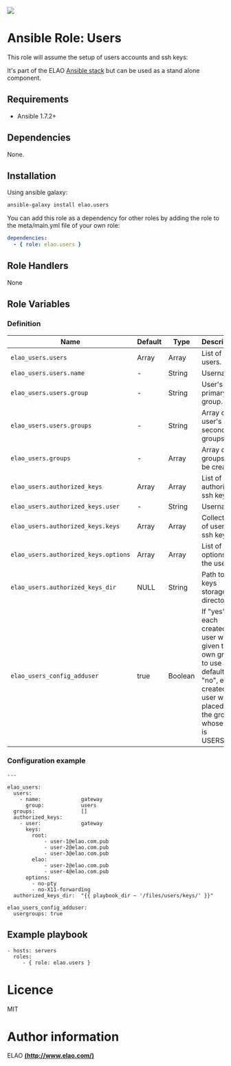 <img src="http://www.elao.com/images/corpo/logo_red_small.png"/>

# Ansible Role: Users

This role will assume the setup of users accounts and ssh keys:

It's part of the ELAO [Ansible stack](http://ansible.elao.com) but can be used as a stand alone component.

## Requirements

- Ansible 1.7.2+

## Dependencies

None.

## Installation

Using ansible galaxy:

```bash
ansible-galaxy install elao.users
```
You can add this role as a dependency for other roles by adding the role to the meta/main.yml file of your own role:

```yaml
dependencies:
  - { role: elao.users }
```

## Role Handlers

None

## Role Variables

### Definition

|Name|Default|Type|Description|
|----|----|-----------|-------|
`elao_users.users`|Array|Array|List of unix users.
`elao_users.users.name`|-|String|Username.
`elao_users.users.group`|-|String|User's primary group.
`elao_users.users.groups`|-|String|Array of user's secondary groups.
`elao_users.groups`|-|Array|Array of groups to be created.
`elao_users.authorized_keys`|Array|Array|List of authorized ssh keys
`elao_users.authorized_keys.user`|-|String|Username.
`elao_users.authorized_keys.keys`|Array|Array|Collection of user's ssh keys.
`elao_users.authorized_keys.options`|Array|Array|List of ssh options for the user.
`elao_users.authorized_keys_dir`|NULL|String|Path to keys storage directory
`elao_users_config_adduser`|true|Boolean|If "yes" each created user will be given their own group to use as a default.  If "no", each created user will be placed in the group whose gid is USERS_GID

### Configuration example

```
---

elao_users:
  users:
    - name:             gateway
      group:            users
  groups:               []
  authorized_keys:
    - user:             gateway
      keys:
        root:
            - user-1@elao.com.pub
            - user-2@elao.com.pub
            - user-3@elao.com.pub
        elao:
            - user-2@elao.com.pub
            - user-4@elao.com.pub
      options:
        - no-pty
        - no-X11-forwarding
  authorized_keys_dir:  "{{ playbook_dir ~ '/files/users/keys/' }}"

elao_users_config_adduser:
  usergroups: true
```

## Example playbook

    - hosts: servers
      roles:
         - { role: elao.users }

# Licence

MIT

# Author information

ELAO [**(http://www.elao.com/)**](http://www.elao.com)